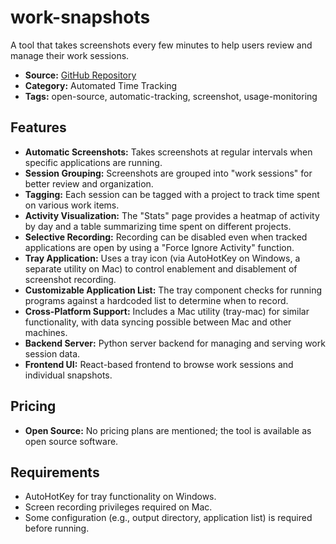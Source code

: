 # work-snapshots

A tool that takes screenshots every few minutes to help users review and manage their work sessions.

- **Source:** [GitHub Repository](https://github.com/azeemba/work-snapshots)
- **Category:** Automated Time Tracking
- **Tags:** open-source, automatic-tracking, screenshot, usage-monitoring

## Features
- **Automatic Screenshots:** Takes screenshots at regular intervals when specific applications are running.
- **Session Grouping:** Screenshots are grouped into "work sessions" for better review and organization.
- **Tagging:** Each session can be tagged with a project to track time spent on various work items.
- **Activity Visualization:** The "Stats" page provides a heatmap of activity by day and a table summarizing time spent on different projects.
- **Selective Recording:** Recording can be disabled even when tracked applications are open by using a "Force Ignore Activity" function.
- **Tray Application:** Uses a tray icon (via AutoHotKey on Windows, a separate utility on Mac) to control enablement and disablement of screenshot recording.
- **Customizable Application List:** The tray component checks for running programs against a hardcoded list to determine when to record.
- **Cross-Platform Support:** Includes a Mac utility (tray-mac) for similar functionality, with data syncing possible between Mac and other machines.
- **Backend Server:** Python server backend for managing and serving work session data.
- **Frontend UI:** React-based frontend to browse work sessions and individual snapshots.

## Pricing
- **Open Source:** No pricing plans are mentioned; the tool is available as open source software.

## Requirements
- AutoHotKey for tray functionality on Windows.
- Screen recording privileges required on Mac.
- Some configuration (e.g., output directory, application list) is required before running.
